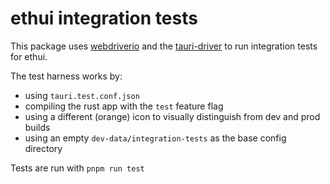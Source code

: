 # ethui integration tests

[webdriverio]: https://webdriver.io/
[tauri-driver]: https://v2.tauri.app/develop/tests/webdriver/

This package uses [webdriverio][webdriverio] and the [tauri-driver][tauri-driver] to run integration tests for ethui.

The test harness works by:
- using `tauri.test.conf.json`
- compiling the rust app with the `test` feature flag
- using a different (orange) icon to visually distinguish from dev and prod builds
- using an empty `dev-data/integration-tests` as the base config directory

Tests are run with `pnpm run test`
